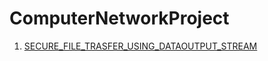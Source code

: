 # ComputerNetworkProject
1. [SECURE_FILE_TRASFER_USING_DATAOUTPUT_STREAM](./SECURE_FILE_TRASFER_USING_DATAOUTPUT_STREAM)
